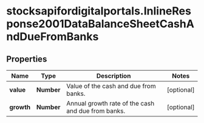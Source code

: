 # stocksapifordigitalportals.InlineResponse2001DataBalanceSheetCashAndDueFromBanks

## Properties

Name | Type | Description | Notes
------------ | ------------- | ------------- | -------------
**value** | **Number** | Value of the cash and due from banks. | [optional] 
**growth** | **Number** | Annual growth rate of the cash and due from banks. | [optional] 


